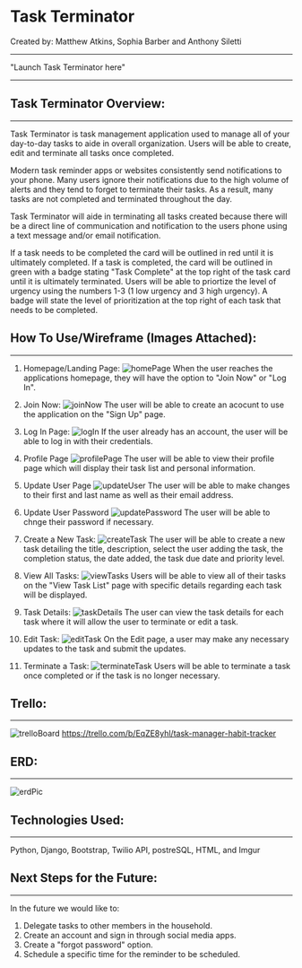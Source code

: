 # Task Terminator
Created by: Matthew Atkins, Sophia Barber and Anthony Siletti
- - -
"Launch Task Terminator here"

- - -
## Task Terminator Overview:
- - -
Task Terminator is task management application used to manage all of your day-to-day tasks to aide in overall organization. Users will be able to create, edit and terminate all tasks once completed. 

Modern task reminder apps or websites consistently send notifications to your phone. Many users ignore their notifications due to the high volume of alerts and they tend to forget to terminate their tasks. As a result, many tasks are not completed and terminated throughout the day. 

Task Terminator will aide in terminating all tasks created because there will be a direct line of communication and notification to the users phone using a text message and/or email notification. 

If a task needs to be completed the card will be outlined in red until it is ultimately completed. If a task is completed, the card will be outlined in green with a badge stating "Task Complete" at the top right of the task card until it is ultimately terminated. Users will be able to priortize the level of urgency using the numbers 1-3 (1 low urgency and 3 high urgency). A badge will state the level of prioritization at the top right of each task that needs to be completed. 




## How To Use/Wireframe (Images Attached):
- - -
1. Homepage/Landing Page:
   ![homePage](main_app/static/homePage.png)
   When the user reaches the applications homepage, they will have the option to "Join Now" or "Log In".
  

2. Join Now:
   ![joinNow](main_app/static/joinNow.png)
    The user will be able to create an acocunt to use the application on the "Sign Up" page. 
   

3. Log In Page:
    ![logIn](main_app/static/logIn.png)
    If the user already has an account, the user will be able to log in with their credentials. 
    
4. Profile Page
   ![profilePage](main_app/static/profilePage.png)
   The user will be able to view their profile page which will display their task list and personal information. 

5. Update User Page
   ![updateUser](main_app/static/updateUser.png)
   The user will be able to make changes to their first and last name as well as their email address. 

6. Update User Password
   ![updatePassword](main_app/static/updatePw.png)
   The user will be able to chnge their password if necessary.
   
7. Create a New Task:
   ![createTask](main_app/static/createTask.png)
   The user will be able to create a new task detailing the title, description, select the user adding the task, the completion status, the date added, the task due date and priority level. 

8.  View All Tasks:
    ![viewTasks](main_app/static/viewAllTasks.png)
    Users will be able to view all of their tasks on the "View Task List" page with specific details regarding each task will be displayed.  

9.  Task Details:
   ![taskDetails](main_app/static/taskDetails.png)
   The user can view the task details for each task where it will allow the user to terminate or edit a task. 
  

10. Edit Task:
   ![editTask](main_app/static/editTask.png)
   On the Edit page, a user may make any necessary updates to the task and submit the updates. 
  
11. Terminate a Task:
   ![terminateTask](main_app/static/terminateTask.png)
   Users will be able to terminate a task once completed or if the task is no longer necessary. 



## Trello:
- - -
![trelloBoard](main_app/static/trello.png)
https://trello.com/b/EqZE8yhl/task-manager-habit-tracker

## ERD:
- - -
![erdPic](main_app/static/ERD.png)

##  Technologies Used:
- - -
Python, Django, Bootstrap, Twilio API, postreSQL, HTML, and Imgur


##  Next Steps for the Future:
- - -
 In the future we would like to:
   1. Delegate tasks to other members in the household. 
   2. Create an account and sign in through social media apps. 
   3. Create a "forgot password" option. 
   4. Schedule a specific time for the reminder to be scheduled. 